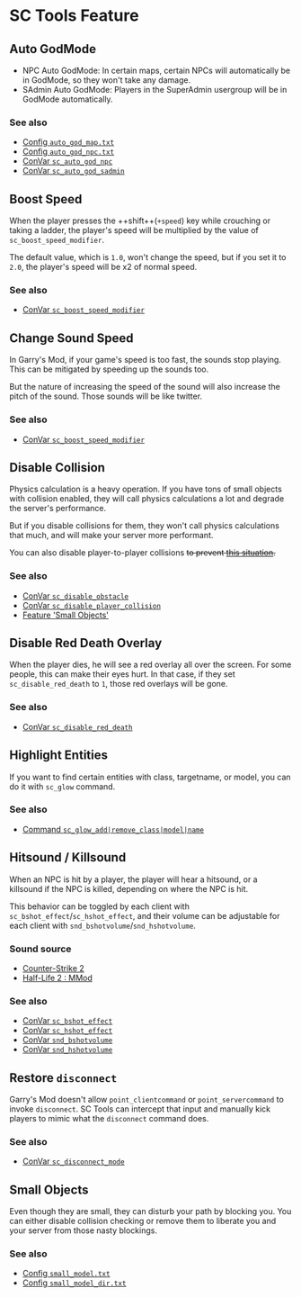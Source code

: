 # SC Tools Feature

## Auto GodMode

* NPC Auto GodMode: In certain maps, certain NPCs will automatically be in GodMode, so they won't take any damage.
* SAdmin Auto GodMode: Players in the SuperAdmin usergroup will be in GodMode automatically.

<h3>See also</h3>

* [Config `auto_god_map.txt`](config.md#auto_god_map)
* [Config `auto_god_npc.txt`](config.md#auto_god_npc)
* [ConVar `sc_auto_god_npc`](convar.md#sc_auto_god)
* [ConVar `sc_auto_god_sadmin`](convar.md#sc_auto_god)

## Boost Speed

When the player presses the ++shift++(`+speed`) key while crouching or taking a ladder, the player's speed will be multiplied by the value of `sc_boost_speed_modifier`.

The default value, which is `1.0`, won't change the speed, but if you set it to `2.0`, the player's speed will be x2 of normal speed.

<h3>See also</h3>

* [ConVar `sc_boost_speed_modifier`](convar.md#sc_boost_speed_modifier)

## Change Sound Speed

In Garry's Mod, if your game's speed is too fast, the sounds stop playing. This can be mitigated by speeding up the sounds too.

But the nature of increasing the speed of the sound will also increase the pitch of the sound. Those sounds will be like twitter.

<h3>See also</h3>

* [ConVar `sc_boost_speed_modifier`](convar.md#sc_boost_speed_modifier)

## Disable Collision

Physics calculation is a heavy operation. If you have tons of small objects with collision enabled, they will call physics calculations a lot and degrade the server's performance.

But if you disable collisions for them, they won't call physics calculations that much, and will make your server more performant.

You can also disable player-to-player collisions ~~to prevent [this situation](https://youtu.be/VqB1uoDTdKM).~~

<h3>See also</h3>

* [ConVar `sc_disable_obstacle`](convar.md#sc_disable_obstacle)
* [ConVar `sc_disable_player_collision`](convar.md#sc_disable_player_collision)
* [Feature 'Small Objects'](feature.md#small-objects)

## Disable Red Death Overlay

When the player dies, he will see a red overlay all over the screen. For some people, this can make their eyes hurt. In that case, if they set `sc_disable_red_death` to `1`, those red overlays will be gone.

<h3>See also</h3>

* [ConVar `sc_disable_red_death`](convar.md#sc_disable_red_death)

## Highlight Entities

If you want to find certain entities with class, targetname, or model, you can do it with `sc_glow` command.

<h3>See also</h3>

* [Command `sc_glow_add|remove_class|model|name`](command.md#sc_glow)

## Hitsound / Killsound

When an NPC is hit by a player, the player will hear a hitsound, or a killsound if the NPC is killed, depending on where the NPC is hit.

This behavior can be toggled by each client with `sc_bshot_effect`/`sc_hshot_effect`, and their volume can be adjustable for each client with `snd_bshotvolume`/`snd_hshotvolume`.

<h3>Sound source</h3>

* [Counter-Strike 2](https://store.steampowered.com/app/730)
* [Half-Life 2 : MMod](https://www.moddb.com/mods/hl2-ep2-enhased-mod)

<h3>See also</h3>

* [ConVar `sc_bshot_effect`](convar.md#sc_shot_effect)
* [ConVar `sc_hshot_effect`](convar.md#sc_shot_effect)
* [ConVar `snd_bshotvolume`](convar.md#snd_shotvolume)
* [ConVar `snd_hshotvolume`](convar.md#snd_shotvolume)

## Restore `disconnect`

Garry's Mod doesn't allow `point_clientcommand` or `point_servercommand` to invoke `disconnect`. SC Tools can intercept that input and manually kick players to mimic what the `disconnect` command does.

<h3>See also</h3>

* [ConVar `sc_disconnect_mode`](convar.md#sc_disconnect_mode)

## Small Objects

Even though they are small, they can disturb your path by blocking you. You can either disable collision checking or remove them to liberate you and your server from those nasty blockings.

<h3>See also</h3>

* [Config `small_model.txt`](config.md#small_model)
* [Config `small_model_dir.txt`](config.md#small_model_dir)
